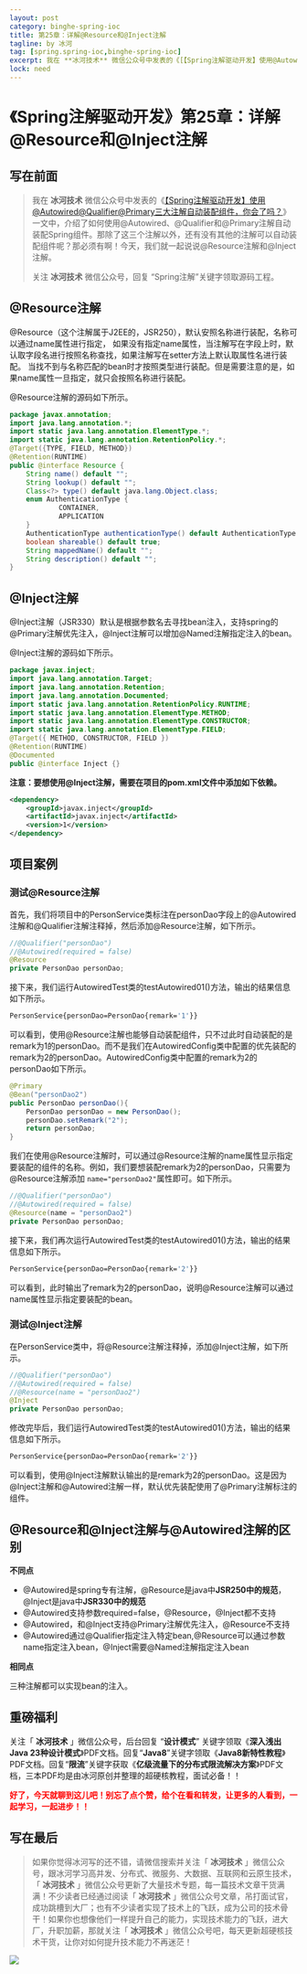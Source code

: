 ```yaml
---
layout: post
category: binghe-spring-ioc
title: 第25章：详解@Resource和@Inject注解
tagline: by 冰河
tag: [spring.spring-ioc,binghe-spring-ioc]
excerpt: 我在 **冰河技术** 微信公众号中发表的《[【Spring注解驱动开发】使用@Autowired@Qualifier@Primary三大注解自动装配组件，你会了吗？](https://mp.weixin.qq.com/s?__biz=Mzg3MzE1NTIzNA==&mid=2247486002&idx=1&sn=9e42ec6586363d6ab1e61beb14ee3322&chksm=cee515fff9929ce951a597f0cdb0bb04a615aef1287cac954645cdfd551518c0169350cd846e&token=1511192793&lang=zh_CN#rd)》一文中，介绍了如何使用@Autowired、@Qualifier和@Primary注解自动装配Spring组件。那除了这三个注解以外，还有没有其他的注解可以自动装配组件呢？那必须有啊！今天，我们就一起说说@Resource注解和@Inject注解。
lock: need
---
```


# 《Spring注解驱动开发》第25章：详解@Resource和@Inject注解

## 写在前面

> 我在 **冰河技术** 微信公众号中发表的《[【Spring注解驱动开发】使用@Autowired@Qualifier@Primary三大注解自动装配组件，你会了吗？](https://mp.weixin.qq.com/s?__biz=Mzg3MzE1NTIzNA==&mid=2247486002&idx=1&sn=9e42ec6586363d6ab1e61beb14ee3322&chksm=cee515fff9929ce951a597f0cdb0bb04a615aef1287cac954645cdfd551518c0169350cd846e&token=1511192793&lang=zh_CN#rd)》一文中，介绍了如何使用@Autowired、@Qualifier和@Primary注解自动装配Spring组件。那除了这三个注解以外，还有没有其他的注解可以自动装配组件呢？那必须有啊！今天，我们就一起说说@Resource注解和@Inject注解。
>
> 关注 **冰河技术** 微信公众号，回复 “Spring注解”关键字领取源码工程。

## @Resource注解

@Resource（这个注解属于J2EE的，JSR250），默认安照名称进行装配，名称可以通过name属性进行指定， 如果没有指定name属性，当注解写在字段上时，默认取字段名进行按照名称查找，如果注解写在setter方法上默认取属性名进行装配。 当找不到与名称匹配的bean时才按照类型进行装配。但是需要注意的是，如果name属性一旦指定，就只会按照名称进行装配。

@Resource注解的源码如下所示。

```java
package javax.annotation;
import java.lang.annotation.*;
import static java.lang.annotation.ElementType.*;
import static java.lang.annotation.RetentionPolicy.*;
@Target({TYPE, FIELD, METHOD})
@Retention(RUNTIME)
public @interface Resource {
    String name() default "";
    String lookup() default "";
    Class<?> type() default java.lang.Object.class;
    enum AuthenticationType {
            CONTAINER,
            APPLICATION
    }
    AuthenticationType authenticationType() default AuthenticationType.CONTAINER;
    boolean shareable() default true;
    String mappedName() default "";
    String description() default "";
}
```

## @Inject注解

@Inject注解（JSR330）默认是根据参数名去寻找bean注入，支持spring的@Primary注解优先注入，@Inject注解可以增加@Named注解指定注入的bean。

@Inject注解的源码如下所示。

```java
package javax.inject;
import java.lang.annotation.Target;
import java.lang.annotation.Retention;
import java.lang.annotation.Documented;
import static java.lang.annotation.RetentionPolicy.RUNTIME;
import static java.lang.annotation.ElementType.METHOD;
import static java.lang.annotation.ElementType.CONSTRUCTOR;
import static java.lang.annotation.ElementType.FIELD;
@Target({ METHOD, CONSTRUCTOR, FIELD })
@Retention(RUNTIME)
@Documented
public @interface Inject {}
```

**注意：要想使用@Inject注解，需要在项目的pom.xml文件中添加如下依赖。**

```xml
<dependency>
    <groupId>javax.inject</groupId>
    <artifactId>javax.inject</artifactId>
    <version>1</version>
</dependency>
```

## 项目案例

### 测试@Resource注解

首先，我们将项目中的PersonService类标注在personDao字段上的@Autowired注解和@Qualifier注解注释掉，然后添加@Resource注解，如下所示。

```java
//@Qualifier("personDao")
//@Autowired(required = false)
@Resource
private PersonDao personDao;
```

接下来，我们运行AutowiredTest类的testAutowired01()方法，输出的结果信息如下所示。

```bash
PersonService{personDao=PersonDao{remark='1'}}
```

可以看到，使用@Resource注解也能够自动装配组件，只不过此时自动装配的是remark为1的personDao。而不是我们在AutowiredConfig类中配置的优先装配的remark为2的personDao。AutowiredConfig类中配置的remark为2的personDao如下所示。

```java
@Primary
@Bean("personDao2")
public PersonDao personDao(){
    PersonDao personDao = new PersonDao();
    personDao.setRemark("2");
    return personDao;
}
```

我们在使用@Resource注解时，可以通过@Resource注解的name属性显示指定要装配的组件的名称。例如，我们要想装配remark为2的personDao，只需要为@Resource注解添加 `name="personDao2"`属性即可。如下所示。

```java
//@Qualifier("personDao")
//@Autowired(required = false)
@Resource(name = "personDao2")
private PersonDao personDao;
```

接下来，我们再次运行AutowiredTest类的testAutowired01()方法，输出的结果信息如下所示。

```bash
PersonService{personDao=PersonDao{remark='2'}}
```

可以看到，此时输出了remark为2的personDao，说明@Resource注解可以通过name属性显示指定要装配的bean。

### 测试@Inject注解

在PersonService类中，将@Resource注解注释掉，添加@Inject注解，如下所示。

```java
//@Qualifier("personDao")
//@Autowired(required = false)
//@Resource(name = "personDao2")
@Inject
private PersonDao personDao;
```

修改完毕后，我们运行AutowiredTest类的testAutowired01()方法，输出的结果信息如下所示。

```bash
PersonService{personDao=PersonDao{remark='2'}}
```

可以看到，使用@Inject注解默认输出的是remark为2的personDao。这是因为@Inject注解和@Autowired注解一样，默认优先装配使用了@Primary注解标注的组件。

## @Resource和@Inject注解与@Autowired注解的区别

**不同点**

* @Autowired是spring专有注解，@Resource是java中**JSR250中的规范**，@Inject是java中**JSR330中的规范**
* @Autowired支持参数required=false，@Resource，@Inject都不支持
* @Autowired，和@Inject支持@Primary注解优先注入，@Resource不支持
* @Autowired通过@Qualifier指定注入特定bean,@Resource可以通过参数name指定注入bean，@Inject需要@Named注解指定注入bean

**相同点**

三种注解都可以实现bean的注入。

## 重磅福利

关注「 **冰河技术** 」微信公众号，后台回复 “**设计模式**” 关键字领取《**深入浅出Java 23种设计模式**》PDF文档。回复“**Java8**”关键字领取《**Java8新特性教程**》PDF文档。回复“**限流**”关键字获取《**亿级流量下的分布式限流解决方案**》PDF文档，三本PDF均是由冰河原创并整理的超硬核教程，面试必备！！

<font color="#FF0000">**好了，今天就聊到这儿吧！别忘了点个赞，给个在看和转发，让更多的人看到，一起学习，一起进步！！**</font>

## 写在最后

> 如果你觉得冰河写的还不错，请微信搜索并关注「 **冰河技术** 」微信公众号，跟冰河学习高并发、分布式、微服务、大数据、互联网和云原生技术，「 **冰河技术** 」微信公众号更新了大量技术专题，每一篇技术文章干货满满！不少读者已经通过阅读「 **冰河技术** 」微信公众号文章，吊打面试官，成功跳槽到大厂；也有不少读者实现了技术上的飞跃，成为公司的技术骨干！如果你也想像他们一样提升自己的能力，实现技术能力的飞跃，进大厂，升职加薪，那就关注「 **冰河技术** 」微信公众号吧，每天更新超硬核技术干货，让你对如何提升技术能力不再迷茫！


![](https://img-blog.csdnimg.cn/20200906013715889.png)





